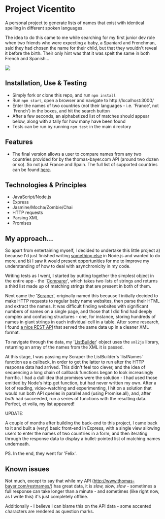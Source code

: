 # Project Vicentito

A personal project to generate lists of names that exist with identical spelling in different spoken languages. 

The idea to do this came to me while searching for my first junior dev role when two friends who were expecting a baby, a Spaniard and Frenchman, said they had chosen the name for their child, but that they wouldn't reveal it before the birth. Their only hint was that it was spelt the same in both French and Spanish...

<img src="https://user-images.githubusercontent.com/20523607/30701029-3120baa8-9ee1-11e7-85f2-4ab0dcdeb1a6.png">

Installation, Use & Testing
--------

* Simply fork or clone this repo, and run `npm install`
* Run `npm start`, open a browser and navigate to http://localhost:3000/
* Enter the names of two countries (not their languages - i.e. 'France', not 'French') in the boxes, and hit the search button
* After a few seconds, an alphabetized list of matches should appear below, along with a tally for how many have been found
* Tests can be run by running `npm test` in the main directory

Features
--------

* The final version allows a user to compare names from any two countries provided for by the thomas-bayer.com API (around two dozen or so). So not just France and Spain. The full list of supported countries can be found [here](http://www.thomas-bayer.com/restnames/countries.groovy).

Technologies & Principles
-----------------------

* JavaScript/Node.js
* Express
* Jasmine/Mocha/Zombie/Chai
* HTTP requests
* Parsing XML
* Promises

My approach...
-------------

So apart from entertaining myself, I decided to undertake this little project a) because I'd just finished writing [something else](https://github.com/ffasolin/web-browser) in Node.js and wanted to do more, and b) I saw it would present opportunities for me to improve my understanding of how to deal with asynchronicity in my code.

Writing tests as I went, I started by putting together the simplest object in the entire app - the '[Comparer](https://github.com/bruxelles86/project-vicentito/blob/master/src/Comparer.js)', which takes two lists of strings and returns a third list made up of matching strings that are present in both of them.

Next came the '[Scraper](https://github.com/bruxelles86/project-vicentito/blob/master/src/Scraper.js)', originally named this because I initially decided to make HTTP requests to regular baby name websites, then parse their HTML and extract the names. It was difficult finding websites with significant numbers of names on a single page, and those that I did find had deeply complex and confusing structures - one, for instance, storing hundreds of names in giant strings in each individual cell in a table. After some research, I found [a nice REST API](http://www.thomas-bayer.com/restnames/) that served the same data up in a cleaner XML format. 

To navigate through the data, my '[ListBuilder](https://github.com/bruxelles86/project-vicentito/blob/master/src/ListBuilder.js)' object uses the `xml2js` library, returning an array of the names from the XML it is passed.

At this stage, I was passing my Scraper the ListBuilder's 'listNames' function as a callback, in order to get the latter to run after the HTTP response data had arrived. This didn't feel too clever, and the idea of sequencing a long chain of callback functions began to look increasingly horrific. I had a dull idea that promises were the solution - I had used those emitted by Node's http.get function, but had never written my own. After a lot of reading, video-watching and experimenting, I hit on a solution that would run both API queries in parallel and (using Promise.all), and, after *both* had succeeded, run a series of functions with the resulting data. Perfect, et voila, my list appeared!

UPDATE:

A couple of months after building the back-end to this project, I came back to it and built a (very) basic front-end in Express, with a single view allowing users to enter the names of two countries in a form, and then iterating through the response data to display a bullet-pointed list of matching names underneath.

PS. In the end, they went for 'Felix'.

Known issues
-------------

Not much, except to say that while my API (http://www.thomas-bayer.com/restnames/) has great data, it is *slow, slow, slow* - sometimes a full response can take longer than a minute - and sometimes (like right now, as I write this) it's just completely offline.

Additionally - I believe I can blame this on the API data - some accented characters are rendered as question marks.
